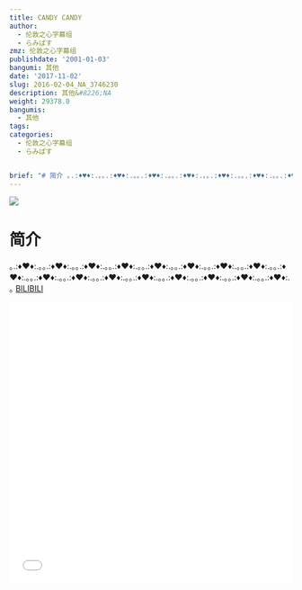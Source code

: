 ```yaml
---
title: CANDY CANDY
author:
  - 伦敦之心字幕组
  - らみぱす
zmz: 伦敦之心字幕组
publishdate: '2001-01-03'
bangumi: 其他
date: '2017-11-02'
slug: 2016-02-04_NA_3746230
description: 其他&#8226;NA
weight: 29378.0
bangumis:
  - 其他
tags:
categories:
  - 伦敦之心字幕组
  - らみぱす


brief: "# 简介 ｡.:♦♥♦:.｡｡.:♦♥♦:.｡｡.:♦♥♦:.｡｡.:♦♥♦:.｡｡.:♦♥♦:.｡｡.:♦♥♦:.｡｡.:♦♥♦:.｡｡.:♦♥♦:.｡｡.:♦♥♦:.｡｡.:♦♥♦:.｡｡.:♦♥♦:.｡｡.:♦♥♦:.｡｡.:♦♥♦:.｡｡.:♦♥♦:.｡｡.:♦♥♦:.｡｡.:♦♥♦:.｡｡.:♦♥♦:.｡"
---
```

![](https://i.imgur.com/IvjJTcP.png)
# 简介  
｡.:♦♥♦:.｡｡.:♦♥♦:.｡｡.:♦♥♦:.｡｡.:♦♥♦:.｡｡.:♦♥♦:.｡｡.:♦♥♦:.｡｡.:♦♥♦:.｡｡.:♦♥♦:.｡｡.:♦♥♦:.｡｡.:♦♥♦:.｡｡.:♦♥♦:.｡｡.:♦♥♦:.｡｡.:♦♥♦:.｡｡.:♦♥♦:.｡｡.:♦♥♦:.｡｡.:♦♥♦:.｡｡.:♦♥♦:.｡
  [BILIBILI](https://www.bilibili.com/video/av3746230/)

<div class="vcontainer">  <iframe class='video' src="//www.bilibili.com/blackboard/player.html?aid=3746230" width="100%" height="500" frameborder="0" allowfullscreen="allowfullscreen"></iframe></div>
